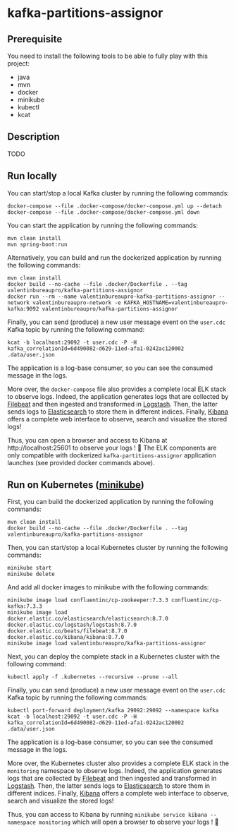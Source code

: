 # kafka-partitions-assignor

## Prerequisite

You need to install the following tools to be able to fully play with this project:
* java
* mvn
* docker
* minikube
* kubectl
* kcat


## Description

TODO


## Run locally

You can start/stop a local Kafka cluster by running the following commands:
```
docker-compose --file .docker-compose/docker-compose.yml up --detach
docker-compose --file .docker-compose/docker-compose.yml down
```

You can start the application by running the following commands:
```
mvn clean install
mvn spring-boot:run
```

Alternatively, you can build and run the dockerized application by running the following commands:
```
mvn clean install
docker build --no-cache --file .docker/Dockerfile . --tag valentinbureaupro/kafka-partitions-assignor
docker run --rm --name valentinbureaupro-kafka-partitions-assignor --network valentinbureaupro-network -e KAFKA_HOSTNAME=valentinbureaupro-kafka:9092 valentinbureaupro/kafka-partitions-assignor
```

Finally, you can send (produce) a new user message event on the `user.cdc` Kafka topic by running the following command:
```
kcat -b localhost:29092 -t user.cdc -P -H kafka_correlationId=6d490082-d629-11ed-afa1-0242ac120002 .data/user.json
```
The application is a log-base consumer, so you can see the consumed message in the logs.

More over, the `docker-compose` file also provides a complete local ELK stack to observe logs.
Indeed, the application generates logs that are collected by [Filebeat](https://www.elastic.co/beats/filebeat) and then ingested and transformed in [Logstash](https://www.elastic.co/logstash).
Then, the latter sends logs to [Elasticsearch](https://www.elastic.co/elasticsearch) to store them in different indices.
Finally, [Kibana](https://www.elastic.co/kibana) offers a complete web interface to observe, search and visualize the stored logs!

Thus, you can open a browser and access to Kibana at http://localhost:25601 to observe your logs ! 🎉
The ELK components are only compatible with dockerized `kafka-partitions-assignor` application launches (see provided docker commands above).


## Run on Kubernetes ([minikube](https://minikube.sigs.k8s.io/))

First, you can build the dockerized application by running the following commands:
```
mvn clean install
docker build --no-cache --file .docker/Dockerfile . --tag valentinbureaupro/kafka-partitions-assignor
```

Then, you can start/stop a local Kubernetes cluster by running the following commands:
```
minikube start
minikube delete
```

And add all docker images to minikube with the following commands:
```
minikube image load confluentinc/cp-zookeeper:7.3.3 confluentinc/cp-kafka:7.3.3
minikube image load docker.elastic.co/elasticsearch/elasticsearch:8.7.0 docker.elastic.co/logstash/logstash:8.7.0 docker.elastic.co/beats/filebeat:8.7.0 docker.elastic.co/kibana/kibana:8.7.0
minikube image load valentinbureaupro/kafka-partitions-assignor
```

Next, you can deploy the complete stack in a Kubernetes cluster with the following command:
```
kubectl apply -f .kubernetes --recursive --prune --all
```

Finally, you can send (produce) a new user message event on the `user.cdc` Kafka topic by running the following commands:
```
kubectl port-forward deployment/kafka 29092:29092 --namespace kafka
kcat -b localhost:29092 -t user.cdc -P -H kafka_correlationId=6d490082-d629-11ed-afa1-0242ac120002 .data/user.json
```
The application is a log-base consumer, so you can see the consumed message in the logs.

More over, the Kubernetes cluster also provides a complete ELK stack in the `monitoring` namespace to observe logs.
Indeed, the application generates logs that are collected by [Filebeat](https://www.elastic.co/beats/filebeat) and then ingested and transformed in [Logstash](https://www.elastic.co/logstash).
Then, the latter sends logs to [Elasticsearch](https://www.elastic.co/elasticsearch) to store them in different indices.
Finally, [Kibana](https://www.elastic.co/kibana) offers a complete web interface to observe, search and visualize the stored logs!

Thus, you can access to Kibana by running `minikube service kibana --namespace monitoring` which will open a browser to observe your logs ! 🎉
